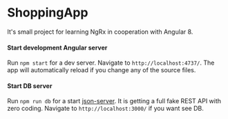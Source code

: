 # ShoppingApp

It's small project for learning NgRx in cooperation with Angular 8.

#### Start development Angular server

Run `npm start` for a dev server. Navigate to `http://localhost:4737/`. The app will automatically reload if you change any of the source files.

#### Start DB server

Run `npm run db` for a start [json-server](https://github.com/typicode/json-server). It is getting a full fake REST API with zero coding. Navigate to `http://localhost:3000/` if you want see DB.
